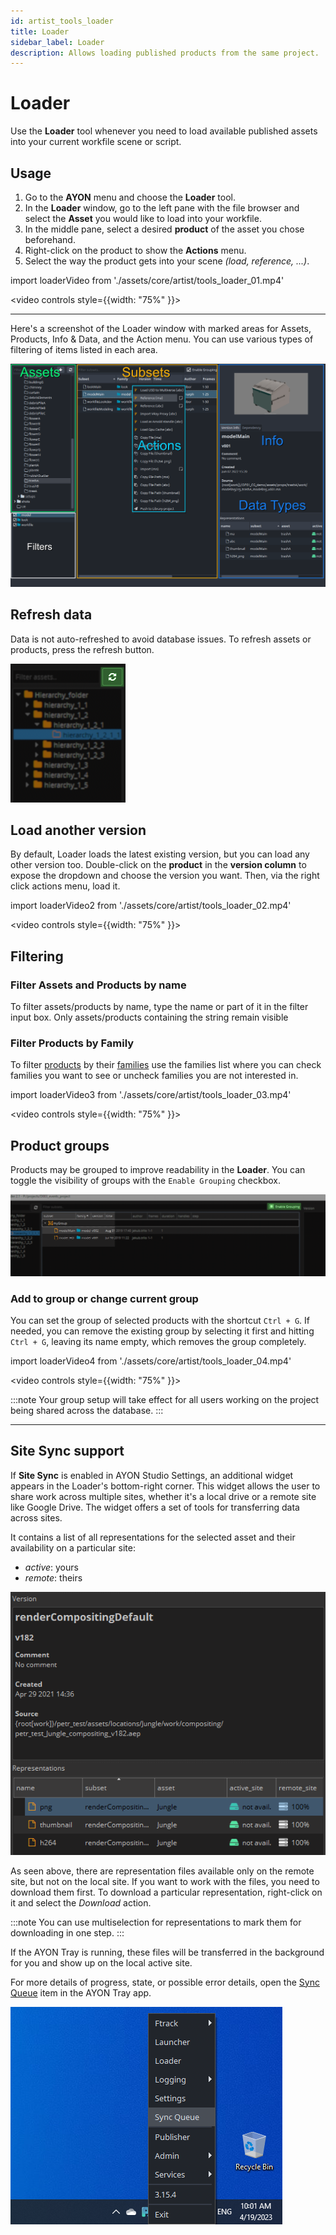```yaml
---
id: artist_tools_loader
title: Loader
sidebar_label: Loader
description: Allows loading published products from the same project.
---
```


# Loader
Use the **Loader** tool whenever you need to load available published assets into your current workfile scene or script.

## Usage
1. Go to the **AYON** menu and choose the **Loader** tool.
2. In the **Loader** window, go to the left pane with the file browser and select the **Asset** you would like to load into your workfile.
3. In the middle pane, select a desired **product** of the asset you chose beforehand.
4. Right-click on the product to show the **Actions** menu.
5. Select the way the product gets into your scene *(load, reference, ...)*.


import loaderVideo from './assets/core/artist/tools_loader_01.mp4'

<video controls style={{width: "75%" }}>
  <source src={loaderVideo}/>
</video>

---

Here's a screenshot of the Loader window with marked areas for Assets, Products, Info & Data, and the Action menu. You can use various types of filtering of items listed in each area.

![tools_loader_1](assets/core/artist/tools_loader_01.png)

<div class="row markdown">
<div class="col col--6 markdown">

## Refresh data
Data is not auto-refreshed to avoid database issues. To refresh assets or products, press the refresh button.

</div>
<div class="col col--6 markdown">

![tools_loader_50](assets/core/artist/tools_loader_50.png)

</div>
</div>

## Load another version

By default, Loader loads the latest existing version, but you can load any other version too. Double-click on the **product** in the **version column** to expose the dropdown and choose the version you want. Then, via the right click actions menu, load it.
 
import loaderVideo2 from './assets/core/artist/tools_loader_02.mp4'
 

<video controls style={{width: "75%" }}>
  <source src={loaderVideo2}/>
</video>

<!--
<div class="row markdown">
<div class="col col--6 markdown">

  ![tools_loader_21](assets/tools/tools_loader_21.png)
</div>
<div class="col col--6 markdown">

  ![tools_loader_22](assets/tools/tools_loader_22.png)
</div>
</div>

-->

## Filtering

### Filter Assets and Products by name
To filter assets/products by name, type the name or part of it in the filter input box. Only assets/products containing the string remain visible

### Filter Products by Family

To filter [products](artist_concepts.md#product) by their [families](artist_publish.md#families) use the families list where you can check families you want to see or uncheck families you are not interested in.

import loaderVideo3 from './assets/core/artist/tools_loader_03.mp4'

<video controls style={{width: "75%" }}>
  <source src={loaderVideo3}/>
</video>


## Product groups

Products may be grouped to improve readability in the **Loader**. You can toggle the visibility of groups with the `Enable Grouping` checkbox.

![tools_loader_40](assets/core/artist/tools_loader_40-small.png)


### Add to group or change current group
You can set the group of selected products with the shortcut `Ctrl + G`. If needed, you can remove the existing group by selecting it first and hitting `Ctrl + G`, leaving its name empty, which removes the group completely.

import loaderVideo4 from './assets/core/artist/tools_loader_04.mp4'

<video controls style={{width: "75%" }}>
  <source src={loaderVideo4}/>
</video>

:::note
Your group setup will take effect for all users working on the project being shared across the database.
:::

___

## Site Sync support

If **Site Sync** is enabled in AYON Studio Settings, an additional widget appears in the Loader's bottom-right corner. This widget allows the user to share work across multiple sites, whether it's a local drive or a remote site like Google Drive. The widget offers a set of tools for transferring data across sites.

It contains a list of all representations for the selected asset and their availability on a particular site:

- *active*: yours
- *remote*: theirs

![site_sync_support](assets/core/artist/site_sync_loader.png)

As seen above, there are representation files available only on the remote site, but not on the local site. If you want to work with the files, you need to download them first. To download a particular representation, right-click on it and select the *Download* action.

:::note
You can use multiselection for representations to mark them for downloading in one step.
:::

If the AYON Tray is running, these files will be transferred in the background for you and show up on the local active site.

For more details of progress, state, or possible error details, open the [Sync Queue](#Sync-Queue) item in the AYON Tray app.

![tools_loader_sync](assets/core/artist/tools_loader_sync.png)
